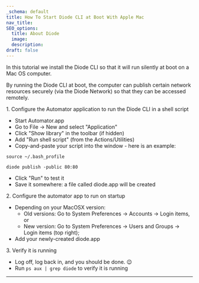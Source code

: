 ```yaml
---
_schema: default
title: How To Start Diode CLI at Boot With Apple Mac
nav_title:
SEO_options:
  title: About Diode
  image:
  description:
draft: false
---
```

In this tutorial we install the Diode CLI so that it will run silently at boot on a Mac OS computer.

By running the Diode CLI at boot, the computer can publish certain network resources securely (via the Diode Network) so that they can be accessed remotely.

1\. Configure the Automator application to run the Diode CLI in a shell script

* Start Automator.app
* Go to File -&gt; New and select "Application"
* Click "Show library" in the toolbar (if hidden)
* Add "Run shell script" (from the Actions/Utilities)
* Copy-and-paste your script into the window - here is an example:

`source ~/.bash_profile`

`diode publish -public 80:80`

* Click "Run" to test it
* Save it somewhere: a file called diode.app will be created

2\. Configure the automator app to run on startup

* Depending on your MacOSX version:
  * Old versions: Go to System Preferences → Accounts → Login items, or
  * New version: Go to System Preferences → Users and Groups → Login items (top right);
* Add your newly-created diode.app

3\. Verify it is running

* Log off, log back in, and you should be done. 😉
* Run `ps aux | grep diode` to verify it is running

---

&nbsp;